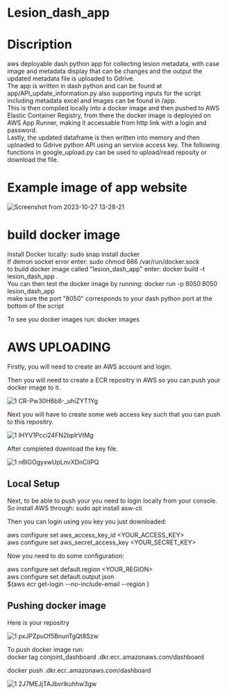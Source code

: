 # Lesion_dash_app
# Discription
aws deployable dash python app for collecting lesion metadata, with case image and metadata display that can be changes and the output the updated metadata file is uploaded to Gdrive.  
The app is written in dash python and can be found at app/API_update_information.py also supporting inputs for the script including metadata excel and images can be found in /app.   
This is then compiled locally into a docker image and then pushed to AWS Elastic Container Registry, from there the docker image is deployied on AWS App Runner, making it accessable from http link with a login and password.   
Lastly, the updated dataframe is then written into memory and then uploaded to Gdrive python API using an service access key. The following functions in google_upload.py can be used to upload/read reposity or download the file. 
# Example image of app website
![Screenshot from 2023-10-27 13-28-21](https://github.com/corcor27/Lesion_dash_app/assets/29410420/217359c1-332d-4f9f-8306-824081f47c04)

# build docker image
Install Docker locally: sudo snap install docker  
If demon socket error enter: sudo chmod 666 /var/run/docker.sock  
to build docker image called "lesion_dash_app" enter: docker build -t lesion_dash_app .  
You can then test the docker image by running: docker run -p 8050:8050 lesion_dash_app  
make sure the port "8050" corresponds to your dash python port at the bottom of the script   

To see you docker images run: docker images

# AWS UPLOADING
Firstly, you will need to create an AWS account and login.  

Then you will need to create a ECR repositry in AWS so you can push your docker image to it. 

![1 CR-Pw30H6b8-_uhiZYT1Yg](https://github.com/corcor27/Lesion_dash_app/assets/29410420/1ad86a58-a4e1-4840-b509-a4ffa06dcd5d)

Next you will have to create some web access key such that you can push to this repositry.  

![1 lHYV1Pcci24FN2bplrVtMg](https://github.com/corcor27/Lesion_dash_app/assets/29410420/85357b1a-0286-4a3f-8a79-aa106921f560)

After completed download the key file.  

![1 n6IGOgyxwUpLnvXDnCiIPQ](https://github.com/corcor27/Lesion_dash_app/assets/29410420/c71fa5c4-4373-42ed-a43f-76e4bae72a64)
## Local Setup

Next, to be able to push your you need to login locally from your console.  
So install AWS through: sudo apt install asw-cli

Then you can login using you key you just downloaded: 

aws configure set aws_access_key_id <YOUR_ACCESS_KEY>  
aws configure set aws_secret_access_key <YOUR_SECRET_KEY>

Now you need to do some configuration:  

aws configure set default.region <YOUR_REGION>   
aws configure set default.output json  
$(aws ecr get-login --no-include-email --region <YOUR REGION>)  

## Pushing docker image
Here is your repositry

![1 pxJPZpuOf5BnunTgQt8Szw](https://github.com/corcor27/Lesion_dash_app/assets/29410420/d08b8499-ae2d-4596-9163-f27817a9ec67)

To push docker image run:  
docker tag conjoint_dashboard <ACCOUNT NUM>.dkr.ecr.<REGION>.amazonaws.com/dashboard

docker push <ACCOUNT NUM>.dkr.ecr.<REGION>.amazonaws.com/dashboard


![1 2J7MEJjTAJbvrlkuhhw3gw](https://github.com/corcor27/Lesion_dash_app/assets/29410420/65431c7c-b3be-4a04-8eea-4cc76ca6d89c)


